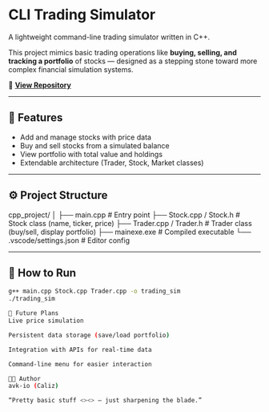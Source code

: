 # CLI Trading Simulator

A lightweight command-line trading simulator written in C++.

This project mimics basic trading operations like **buying, selling, and tracking a portfolio** of stocks — designed as a stepping stone toward more complex financial simulation systems.

🔗 **[View Repository](https://github.com/avk-io/Trading_sim)**

---

## 🧠 Features
- Add and manage stocks with price data  
- Buy and sell stocks from a simulated balance  
- View portfolio with total value and holdings  
- Extendable architecture (Trader, Stock, Market classes)

---

## ⚙️ Project Structure
cpp_project/
│
├── main.cpp # Entry point
├── Stock.cpp / Stock.h # Stock class (name, ticker, price)
├── Trader.cpp / Trader.h # Trader class (buy/sell, display portfolio)
├── mainexe.exe # Compiled executable
└── .vscode/settings.json # Editor config



---

## 🚀 How to Run
```bash
g++ main.cpp Stock.cpp Trader.cpp -o trading_sim
./trading_sim

🔮 Future Plans
Live price simulation

Persistent data storage (save/load portfolio)

Integration with APIs for real-time data

Command-line menu for easier interaction

🧑‍💻 Author
avk-io (Caliz)

“Pretty basic stuff <><> — just sharpening the blade.”

